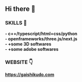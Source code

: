 ## Hi there 👋  

### SKILLS 🧭  
  
**- c++/typescript/html+css/python**  
**- openframeworks/three.js/next.js**  
**- +some 3D softwares**  
**- +some adobe softwares**  
  
### WEBSITE 👇  
**https://gaishikudo.com**

<!-- **ihsiag/ihsiag** is a ✨ _special_ ✨ repository because its `README.md` (this file) appears on your GitHub profile.

Here are some ideas to get you started:

- 🔭 I’m currently working on ...
- 🌱 I’m currently learning ...
- 👯 I’m looking to collaborate on ...
- 🤔 I’m looking for help with ...
- 💬 Ask me about ...
- 📫 How to reach me: ...
- 😄 Pronouns: ...
- ⚡ Fun fact: ...
 -->
